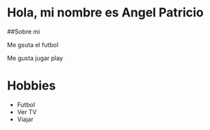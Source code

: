 # Hola, mi nombre es Angel Patricio

##Sobre mi

Me gsuta el futbol

Me gusta jugar play

# Hobbies

- Futbol
- Ver TV
- Viajar